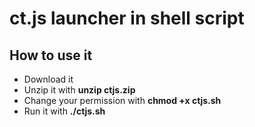 # ct.js launcher in shell script

## How to use it

- Download it
- Unzip it with **unzip ctjs.zip**
- Change your permission with **chmod +x ctjs.sh**
- Run it with **./ctjs.sh**
